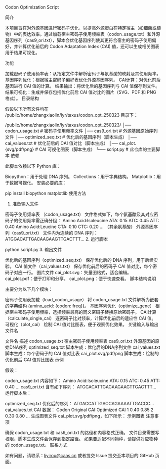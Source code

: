 Codon Optimization Script

简介

本项目旨在对外源基因进行密码子优化，以提高外源蛋白在特定宿主（如细菌或植物）中的表达效率。通过加载宿主密码子使用频率表（codon_usage.txt）和外源基因序列（cas9_ori.txt），脚本会优化基因序列使其更符合宿主的密码子使用偏好，并计算优化前后的 Codon Adaptation Index (CAI) 值，还可以生成相关图表用于结果可视化。

功能

加载密码子使用频率表：从指定文件中解析密码子与氨基酸的映射及其使用频率。
基因序列优化：根据宿主密码子偏好表优化外源基因序列。
CAI计算：对优化前后基因进行 CAI 值的计算。
结果输出：将优化后的基因序列与 CAI 值保存到文件。
结果可视化：生成并保存包括优化前后 CAI 值对比的图片（SVG、PDF 和 PNG 格式）。
目录结构

假设以下所有文件均在 /public/home/zhangxiaolin/lyr/taxus/codon_opt_250323 目录下：

/public/home/zhangxiaolin/lyr/taxus/codon_opt_250323/
│── codon_usage.txt         # 密码子使用频率文件
│── cas9_ori.txt            # 外源基因原始序列文件
│── optimized_seq.txt       # 优化后的基因序列（脚本生成）
│── cai_values.txt          # 优化前后的 CAI 值对比（脚本生成）
│── cai_plot.{svg/pdf/png}  # CAI 可视化图表（脚本生成）
└── script.py               # 此仓库的主要脚本
依赖

此脚本依赖以下 Python 库：

Biopython：用于处理 DNA 序列。
Collections：用于字典结构。
Matplotlib：用于数据可视化。
安装必要的库：

pip install biopython matplotlib
使用方法

1. 准备输入文件

密码子使用频率表 （codon_usage.txt）
文件格式如下，每个氨基酸及其对应密码子的使用频率需正确分组：
Amino Acid:Isoleucine
ATA: 0.15
ATC: 0.45
ATT: 0.40
Amino Acid:Leucine
CTA: 0.10
CTC: 0.20
... （其余氨基酸）
外源基因序列（cas9_ori.txt）
文件内为连续的 DNA 序列：
ATGGACATTGACAAGAAGTTGACTTT...
2. 运行脚本

python script.py
3. 输出文件

优化后的基因序列（optimized_seq.txt）
保存优化后的 DNA 序列，用于后续实验。
CAI 值文件（cai_values.txt）
保存优化前后的密码子 CAI 值对比，每个密码子对应一行。
图片文件
cai_plot.svg：矢量图格式，适合编辑。
cai_plot.pdf：便于打印和分享。
cai_plot.png：便于快速查看。
脚本结构说明

主要分为以下几个模块：

密码子使用表加载（load_codon_usage）
将 codon_usage.txt 文件解析为嵌套的字典结构 {amino_acid: {codon: freq}}。
基因序列优化（optimize_gene）
根据宿主密码子使用频率，选择频率最高的同义密码子替换原始密码子。
CAI计算（calculate_single_cai）
逐密码子比对频率，计算优化前后的适应性 CAI 值。
可视化（plot_cai）
绘制 CAI 值对比图表，便于观察优化效果。
关键输入与输出文件名

文件名	描述
codon_usage.txt	宿主密码子使用频率表
cas9_ori.txt	外源基因的原始DNA序列
optimized_seq.txt	脚本生成：优化后的DNA序列文件
cai_values.txt	脚本生成：每个密码子的 CAI 值对比表
cai_plot.svg/pdf/png	脚本生成：绘制的优化前后 CAI 值对比图表
示例

假设：

codon_usage.txt 内容如下：
Amino Acid:Isoleucine
ATA: 0.15
ATC: 0.45
ATT: 0.40
...
cas9_ori.txt 含有如下序列：
ATGGACATTGACAAGAAGTTGACTTT...
运行脚本后：

optimized_seq.txt 优化后的序列：
ATGACCATTGACCAGAAAATTGACCC...
cai_values.txt CAI 数据：
Codon    Original CAI    Optimized CAI
1          0.40           0.85
2          0.30           0.80
...
生成图表文件 cai_plot.svg/pdf/png，如下所示： 示例图表
注意事项

确保 codon_usage.txt 和 cas9_ori.txt 的路径和内容格式正确。
文件目录需要写权限，脚本生成文件会保存到指定路径。
如果要适配不同物种，请提供对应物种的 codon_usage.txt。
联系方式

如有问题，请联系：liyirou@caas.cn
或者提交 Issue 提交至本项目的 GitHub 页面。
